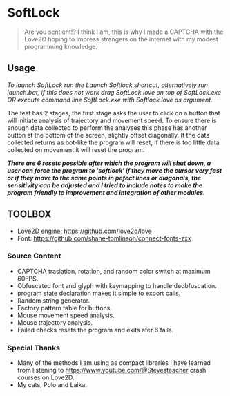 # SoftLock

> Are you sentient!? I think I am, this is why I made a CAPTCHA with the Love2D hoping to impress strangers on the internet with my modest programming knowledge.

## Usage

*To launch SoftLock run the Launch Softlock shortcut, alternatively run launch.bat, if this does not work drag SoftLock.love on top of SoftLock.exe OR execute command line SoftLock.exe with Softlock.love as argument.*

The test has 2 stages, the first stage asks the user to click on a button that will initiate analysis of trajectory and movement speed.
To ensure there is enough data collected to perform the analyses this phase has another button at the bottom of the screen, slightly offset diagonally.
If the data collected returns as bot-like the program will reset, if there is too little data collected on movement it will reset the program.

**_There are 6 resets possible after which the program will shut down, a user can force the program to 'softlock' if they move the cursor very fast or
if they move to the same points in pefect lines or diagonals, the sensitivity can be adjusted and I tried to include notes to make the program friendly
to improvement and integration of other modules._**

## TOOLBOX

+ Love2D engine: https://github.com/love2d/love
+ Font: https://github.com/shane-tomlinson/connect-fonts-zxx

### Source Content

+ CAPTCHA traslation, rotation, and random color switch at maximum 60FPS.
+ Obfuscated font and glyph with keymapping to handle deobfuscation.
+ program state declaration makes it simple to export calls.
+ Random string generator.
+ Factory pattern table for buttons.
+ Mouse movement speed analysis.
+ Mouse trajectory analysis.
+ Failed checks resets the program and exits afer 6 fails.

### Special Thanks

+ Many of the methods I am using as compact libraries I have learned from listening to https://www.youtube.com/@Stevesteacher crash courses on Love2D.
+ My cats, Polo and Laika.

